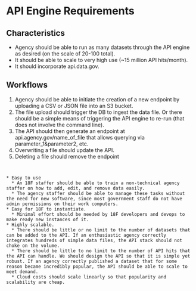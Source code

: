 

# API Engine Requirements

## Characteristics 
* Agency should be able to run as many datasets through the API engine as desired (on the scale of 20-100 total).  
* It should be able to scale to very high use (~15 million API hits/month).  
* It should incorporate api.data.gov.  


## Workflows

1. Agency should be able to initiate the creation of a new endpoint by uploading a CSV or JSON file into an S3 bucket.  
2. The file upload should trigger the DB to ingest the data file.  Or there should be a simple means of triggering the API engine to re-run (that does not involve the command line).  
3. The API should then generate an endpoint at api.agency.gov/name_of_file that allows querying via parameter_1&parameter2, etc.  
4. Overwriting a file should update the API.  
5. Deleting a file should remove the endpoint 

~~~~~~~~


* Easy to use
  * An 18F staffer should be able to train a non-technical agency staffer on how to add, edit, and remove data easily.
  * The agency staffer should be able to manage these tasks without the need for new software, since most government staff do not have admin permissions on their work computers.
* Easy for 18F to instantiate.
  * Minimal effort should be needed by 18F developers and devops to make ready new instances of it.
* Highly scalable.
  * There should be little or no limit to the number of datasets that can be added to the API. If an enthusiastic agency correctly integrates hundreds of simple data files, the API stack should not choke on the volume.
  * There should be little to no limit to the number of API hits that the API can handle. We should design the API so that it is simple yet robust. If an agency correctly published a dataset that for some reason became incredibly popular, the API should be able to scale to meet demand.
  * Cloud costs should scale linearly so that popularity and scalability are cheap.

